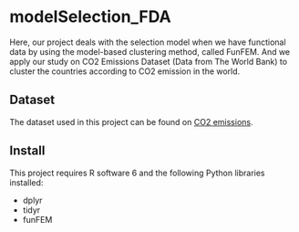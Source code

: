 # modelSelection_FDA
Here, our project deals with the selection model when we have functional data by using the model-based clustering method, called FunFEM. And we apply our study on CO2 Emissions Dataset (Data from The World Bank) to cluster the countries according to CO2 emission in the world.

## Dataset

The dataset used in this project can be found on  [CO2 emissions](https://data.worldbank.org/indicator/EN.ATM.CO2E.PC).

## Install

This project requires R software 6 and the following Python libraries installed:

   - dplyr
   - tidyr
   - funFEM
